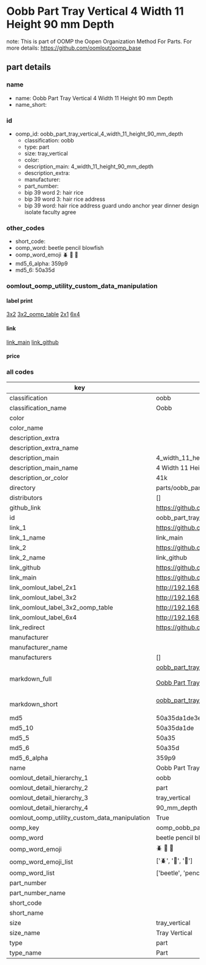 # Oobb Part Tray Vertical 4 Width 11 Height 90 mm Depth  

note: This is part of OOMP the Oopen Organization Method For Parts. For more details: https://github.com/oomlout/oomp_base

##  part details
  







### name
* name: Oobb Part Tray Vertical 4 Width 11 Height 90 mm Depth
* name_short: 
### id
* oomp_id: oobb_part_tray_vertical_4_width_11_height_90_mm_depth
  * classification: oobb
  * type: part
  * size: tray_vertical
  * color: 
  * description_main: 4_width_11_height_90_mm_depth
  * description_extra: 
  * manufacturer: 
  * part_number: 
  * bip 39 word 2: hair rice
  * bip 39 word 3: hair rice address
  * bip 39 word: hair rice address guard undo anchor year dinner design isolate faculty agree

### other_codes
* short_code: 
* oomp_word: beetle pencil blowfish
* oomp_word_emoji :beetle: :pencil: :blowfish:
* md5_6_alpha: 359p9
* md5_6: 50a35d






### oomlout_oomp_utility_custom_data_manipulation
#### label print
[3x2](http://192.168.1.245:1112/?label=oomp%20359p9)
[3x2_oomp_table](http://192.168.1.108:1112/?label=oomp%20359p9)
[2x1](http://192.168.1.242:1112/?label=oomp%20359p9)
[6x4](http://192.168.1.55:1112/?label=oomp%20359p9)    

#### link

[link_main](https://github.com/oomlout/oomlout_oomp_version_1_messy/tree/main/parts/oobb_part_tray_vertical_4_width_11_height_90_mm_depth) [link_github](https://github.com/oomlout/oomlout_oomp_version_1_messy/tree/main/parts/oobb_part_tray_vertical_4_width_11_height_90_mm_depth)                             

#### price







### all codes 
| key | value |  
| --- | --- |  
| classification | oobb |  
| classification_name | Oobb |  
| color |  |  
| color_name |  |  
| description_extra |  |  
| description_extra_name |  |  
| description_main | 4_width_11_height_90_mm_depth |  
| description_main_name | 4 Width 11 Height 90 mm Depth |  
| description_or_color | 41k |  
| directory | parts/oobb_part_tray_vertical_4_width_11_height_90_mm_depth |  
| distributors | [] |  
| github_link | https://github.com/oomlout/oomlout_oomp_part_src/tree/main/parts/oobb_part_tray_vertical_4_width_11_height_90_mm_depth |  
| id | oobb_part_tray_vertical_4_width_11_height_90_mm_depth |  
| link_1 | https://github.com/oomlout/oomlout_oomp_version_1_messy/tree/main/parts/oobb_part_tray_vertical_4_width_11_height_90_mm_depth |  
| link_1_name | link_main |  
| link_2 | https://github.com/oomlout/oomlout_oomp_version_1_messy/tree/main/parts/oobb_part_tray_vertical_4_width_11_height_90_mm_depth |  
| link_2_name | link_github |  
| link_github | https://github.com/oomlout/oomlout_oomp_version_1_messy/tree/main/parts/oobb_part_tray_vertical_4_width_11_height_90_mm_depth |  
| link_main | https://github.com/oomlout/oomlout_oomp_version_1_messy/tree/main/parts/oobb_part_tray_vertical_4_width_11_height_90_mm_depth |  
| link_oomlout_label_2x1 | http://192.168.1.242:1112/?label=oomp%20359p9 |  
| link_oomlout_label_3x2 | http://192.168.1.245:1112/?label=oomp%20359p9 |  
| link_oomlout_label_3x2_oomp_table | http://192.168.1.108:1112/?label=oomp%20359p9 |  
| link_oomlout_label_6x4 | http://192.168.1.55:1112/?label=oomp%20359p9 |  
| link_redirect | https://github.com/oomlout/oomlout_oomp_version_1_messy/tree/main/parts/oobb_part_tray_vertical_4_width_11_height_90_mm_depth |  
| manufacturer |  |  
| manufacturer_name |  |  
| manufacturers | [] |  
| markdown_full | [oobb_part_tray_vertical_4_width_11_height_90_mm_depth](none)<br>[](none)<br>[Oobb Part Tray Vertical 4 Width 11 Height 90 Mm Depth](none)<br><br> |  
| markdown_short | [oobb_part_tray_vertical_4_width_11_height_90_mm_depth](none)<br><br> |  
| md5 | 50a35da1de3e5fdc21f6767406ee4b42 |  
| md5_10 | 50a35da1de |  
| md5_5 | 50a35 |  
| md5_6 | 50a35d |  
| md5_6_alpha | 359p9 |  
| name | Oobb Part Tray Vertical 4 Width 11 Height 90 mm Depth |  
| oomlout_detail_hierarchy_1 | oobb |  
| oomlout_detail_hierarchy_2 | part |  
| oomlout_detail_hierarchy_3 | tray_vertical |  
| oomlout_detail_hierarchy_4 | 90_mm_depth |  
| oomlout_oomp_utility_custom_data_manipulation | True |  
| oomp_key | oomp_oobb_part_tray_vertical_4_width_11_height_90_mm_depth |  
| oomp_word | beetle pencil blowfish |  
| oomp_word_emoji | :beetle: :pencil: :blowfish: |  
| oomp_word_emoji_list | [':beetle:', ':pencil:', ':blowfish:'] |  
| oomp_word_list | ['beetle', 'pencil', 'blowfish'] |  
| part_number |  |  
| part_number_name |  |  
| short_code |  |  
| short_name |  |  
| size | tray_vertical |  
| size_name | Tray Vertical |  
| type | part |  
| type_name | Part |  

